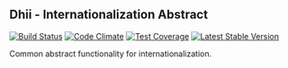 ## Dhii - Internationalization Abstract ##
[![Build Status](https://travis-ci.org/Dhii/i18n-abstract.svg?branch=master)](https://travis-ci.org/Dhii/i18n-abstract)
[![Code Climate](https://codeclimate.com/github/Dhii/i18n-abstract/badges/gpa.svg)](https://codeclimate.com/github/Dhii/i18n-abstract)
[![Test Coverage](https://codeclimate.com/github/Dhii/i18n-abstract/badges/coverage.svg)](https://codeclimate.com/github/Dhii/i18n-abstract/coverage)
[![Latest Stable Version](https://poser.pugx.org/dhii/i18n-abstract/version)](https://packagist.org/packages/dhii/i18n-abstract)

Common abstract functionality for internationalization.
